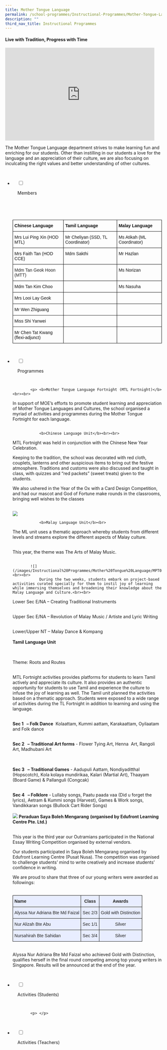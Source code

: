 ```yaml
---
title: Mother Tongue Language
permalink: /school-programmes/Instructional-Programmes/Mother-Tongue-Language/
description: ""
third_nav_title: Instructional Programmes
---
```

#### **Live with Tradition, Progress with Time**


<iframe allowfullscreen="true" height="299" width="480" frameborder="0" src="https://docs.google.com/presentation/d/e/2PACX-1vT4ndjSuuUkwSn00drYOYlbNQyn41_ZU7uVconbWr_dOQQ20zAGYCPqiEMuJk1XmHXPMHCo09zHtCsS/embed?start=false&amp;loop=false&amp;delayms=3000"></iframe>

The Mother Tongue Language department strives to make learning fun and enriching for our students. Other than instilling in our students a love for the language and an appreciation of their culture, we are also focusing on inculcating the right values and better understanding of other cultures.

<ul class="jekyllcodex_accordion">

  <li>

    <input type="checkbox" id="accordion1">

    <label for="accordion1">Members</label>

    <div>

      <p> <style type="text/css">
.tg  {border-collapse:collapse;border-spacing:0;}
.tg td{border-color:black;border-style:solid;border-width:1px;font-family:Arial, sans-serif;font-size:14px;
  overflow:hidden;padding:10px 5px;word-break:normal;}
.tg th{border-color:black;border-style:solid;border-width:1px;font-family:Arial, sans-serif;font-size:14px;
  font-weight:normal;overflow:hidden;padding:10px 5px;word-break:normal;}
.tg .tg-2mff{color:#111;font-weight:bold;text-align:left;vertical-align:top}
.tg .tg-lyvw{color:#111;text-align:left;vertical-align:top}
.tg .tg-tsok{background-color:#FFF;color:#222;text-align:left;vertical-align:top}
.tg .tg-0lax{text-align:left;vertical-align:top}
</style>
<table class="tg">
<thead>
  <tr>
    <th class="tg-2mff">Chinese Language</th>
    <th class="tg-2mff">Tamil Language</th>
    <th class="tg-2mff">Malay Language</th>
  </tr>
</thead>
<tbody>
  <tr>
    <td class="tg-lyvw">Mrs Lui Ping Xin (HOD MTL)</td>
    <td class="tg-lyvw">Mr Cheliyan (SSD, TL Coordinator)</td>
    <td class="tg-lyvw"> Ms Atikah (ML Coordinator)<br></td>
  </tr>
  <tr>
    <td class="tg-lyvw">Mrs Faith Tan (HOD CCE)</td>
    <td class="tg-lyvw">Mdm Sakthi<br></td>
    <td class="tg-lyvw">  Mr Hazlan</td>
  </tr>
  <tr>
    <td class="tg-tsok">Mdm Tan Geok Hoon (MTT)<br></td>
    <td class="tg-lyvw"> </td>
    <td class="tg-lyvw"> Ms Norizan</td>
  </tr>
  <tr>
    <td class="tg-lyvw">Mdm Tan Kim Choo</td>
    <td class="tg-lyvw"> </td>
    <td class="tg-lyvw"> Ms Nasuha</td>
  </tr>
  <tr>
    <td class="tg-lyvw">Mrs Looi Lay Geok</td>
    <td class="tg-lyvw"> </td>
    <td class="tg-lyvw"> </td>
  </tr>
  <tr>
    <td class="tg-lyvw">Mr Wen Zhiguang</td>
    <td class="tg-lyvw"> </td>
    <td class="tg-lyvw"> </td>
  </tr>
  <tr>
    <td class="tg-lyvw">Miss Shi Yanwei</td>
    <td class="tg-lyvw"> </td>
    <td class="tg-lyvw"> </td>
  </tr>
  <tr>
    <td class="tg-lyvw">Mr Chen Tat Kwang (flexi-adjunct)</td>
    <td class="tg-0lax"></td>
    <td class="tg-0lax"></td>
  </tr>
</tbody>
</table> </p>

    </div>

</li>
	<li>

    <input type="checkbox" id="accordion2">

    <label for="accordion2">Programmes</label>

    <div>

			<p> <b>Mother Tongue Language Fortnight (MTL Fortnight)</b><br><br>

In support of MOE’s efforts to promote student learning and appreciation of Mother Tongue Languages and Cultures, the school organised a myriad of activities and programmes during the Mother Tongue Fortnight for each language.<br><br>

				<b>Chinese Language Unit</b><br><br>

MTL Fortnight was held in conjunction with the Chinese New Year Celebration.<br>

Keeping to the tradition, the school was decorated with red cloth, couplets, lanterns and other auspicious items to bring out the festive atmosphere. Traditions and customs were also discussed and taught in class, with quizzes and “red packets” (sweet treats) given to the students.<br>

We also ushered in the Year of the Ox with a Card Design Competition, and had our mascot and God of Fortune make rounds in the classrooms, bringing well wishes to the classes<br><br>
				
![](/images/Instructional%20Programmes/Mother%20Tongue%20Language/MTP01.jpg)<br>
			

				<b>Malay Language Unit</b><br>

The ML unit uses a thematic approach whereby students from different levels and streams explore the different aspects of Malay culture.<br><br>

This year, the theme was The Arts of Malay Music.<br><br>
				
			![](/images/Instructional%20Programmes/Mother%20Tongue%20Language/MPT02.jpg)<br><br>
				During the two weeks, students embark on project-based activities curated specially for them to instil joy of learning while immersing themselves and broadening their knowledge about the Malay Language and Culture.<br><br>  

Lower Sec E/NA – Creating Traditional Instruments<br><br>

Upper Sec E/NA – Revolution of Malay Music / Artiste and Lyric Writing<br><br>

Lower/Upper NT – Malay Dance & Kompang<br><br>
				<b>Tamil Language Unit</b><br><br> 

Theme: Roots and Routes<br><br>

  

MTL Fortnight activities provides platforms for students to learn Tamil actively and appreciate its culture. It also provides an authentic opportunity for students to use Tamil and experience the culture to infuse the joy of learning as well. The Tamil unit planned the activities based on a thematic approach. Students were exposed to a wide range of activities during the TL Fortnight in addition to learning and using the language.<br><br>

<b>Sec 1   – Folk Dance</b>  Kolaattam, Kummi aattam, Karakaattam, Oyilaatam and Folk dance<br><br>

<b>Sec 2   – Traditional Art forms</b> - Flower Tying Art, Henna  Art, Rangoli Art, Madhubani Art<br><br> 

<b>Sec 3   – Traditional Games</b>  - Aadupuli Aattam, Nondiyaditthal (Hopscotch), Kola kolaya mundirikaa, Kalari (Martial Art), Thaayam (Board Game) & Pallanguli (Congcak)<br><br>

<b>Sec 4   – Folklore</b> - Lullaby songs, Paatu paada vaa (Did u forget the lyrics), Aetram & Kummi songs (Harvest), Games & Work songs, Vandikkaran songs (Bullock Cart Rider Songs)<br><br>
				![](/images/Instructional%20Programmes/Mother%20Tongue%20Language/MTP03.jpg)
				<b>Peraduan Saya Boleh Mengarang</b>
				<b>(organised by Edufront Learning Centre Pte. Ltd.)</b><br><br>

  

This year is the third year our Outramians participated in the National Essay Writing Competition organised by external vendors.<br>  

Our students participated in Saya Boleh Mengarang organised by Edufront Learning Centre (Pusat Nusa). The competition was organised to challenge students’ mind to write creatively and increase students’ confidence in writing.<br>

We are proud to share that three of our young writers were awarded as followings:<br><br>
				<style type="text/css">
.tg  {border-collapse:collapse;border-spacing:0;}
.tg td{border-color:black;border-style:solid;border-width:1px;font-family:Arial, sans-serif;font-size:14px;
  overflow:hidden;padding:10px 5px;word-break:normal;}
.tg th{border-color:black;border-style:solid;border-width:1px;font-family:Arial, sans-serif;font-size:14px;
  font-weight:normal;overflow:hidden;padding:10px 5px;word-break:normal;}
.tg .tg-vqm8{background-color:#E8EDFF;color:#222;text-align:left;vertical-align:top}
.tg .tg-mbkz{background-color:#E8EDFF;color:#222;font-weight:bold;text-align:center;vertical-align:top}
.tg .tg-u05r{background-color:#E8EDFF;color:#222;font-weight:bold;text-align:left;vertical-align:top}
.tg .tg-mcwe{background-color:#E8EDFF;color:#222;text-align:center;vertical-align:top}
</style>
<table class="tg">
<thead>
  <tr>
    <th class="tg-u05r">Name</th>
    <th class="tg-mbkz">Class</th>
    <th class="tg-mbkz">Awards</th>
  </tr>
</thead>
<tbody>
  <tr>
    <td class="tg-vqm8">Alyssa Nur Adriana Bte Md Faizal</td>
    <td class="tg-mcwe">Sec 2/3</td>
    <td class="tg-mcwe">Gold with Distinction</td>
  </tr>
  <tr>
    <td class="tg-vqm8">Nur Alizah Bte Abu</td>
    <td class="tg-mcwe">Sec 1/1</td>
    <td class="tg-mcwe">Silver</td>
  </tr>
  <tr>
    <td class="tg-vqm8">Nursahirah Bte Sahidan</td>
    <td class="tg-mcwe">Sec 3/4</td>
    <td class="tg-mcwe">Silver</td>
  </tr>
</tbody>
</table><br>
			Alyssa Nur Adriana Bte Md Faizal who achieved Gold with Distinction, qualifies herself in the final round competing among top young writers in Singapore. Results will be announced at the end of the year.
			</p>

    </div>

</li>
	
<li>

    <input type="checkbox" id="accordion3">

    <label for="accordion3">Activities (Students)</label>

    <div>

			<p> </p>

    </div>

</li>
	
<li>

    <input type="checkbox" id="accordion4">

    <label for="accordion4">Activities (Teachers)</label>

    <div>

      <p> </p>

    </div>

</li>
	
	

	
</ul>